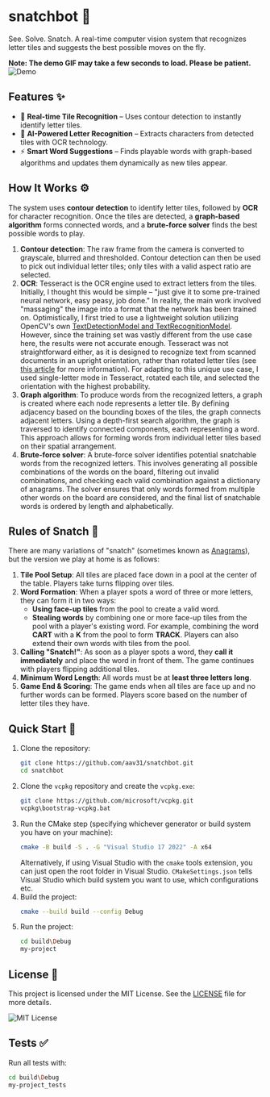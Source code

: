 # snatchbot 🤖
See. Solve. Snatch. A real-time computer vision system that recognizes letter tiles and suggests the best possible moves on the fly.

**Note: The demo GIF may take a few seconds to load. Please be patient.**
![Demo](resources/demo.gif)

## Features ✨
- 🎥 **Real-time Tile Recognition** – Uses contour detection to instantly identify letter tiles.
- 🧠 **AI-Powered Letter Recognition** – Extracts characters from detected tiles with OCR technology.
- ⚡ **Smart Word Suggestions** – Finds playable words with graph-based algorithms and updates them dynamically as new tiles appear.

## How It Works ⚙️
The system uses **contour detection** to identify letter tiles, followed by **OCR** for character recognition. Once the tiles are detected, a **graph-based algorithm** forms connected words, and a **brute-force solver** finds the best possible words to play.

1. **Contour detection**: The raw frame from the camera is converted to grayscale, blurred and thresholded. Contour detection can then be used to pick out individual letter tiles; only tiles with a valid aspect ratio are selected.
2. **OCR**: Tesseract is the OCR engine used to extract letters from the tiles. Initially, I thought this would be simple – "just give it to some pre-trained neural network, easy peasy, job done." In reality, the main work involved "massaging" the image into a format that the network has been trained on. Optimistically, I first tried to use a lightweight solution utilizing OpenCV's own [TextDetectionModel and TextRecognitionModel](https://docs.opencv.org/4.x/d4/d43/tutorial_dnn_text_spotting.html). However, since the training set was vastly different from the use case here, the results were not accurate enough. Tesseract was not straightforward either, as it is designed to recognize text from scanned documents in an upright orientation, rather than rotated letter tiles (see [this article](https://pyimagesearch.com/2021/11/15/tesseract-page-segmentation-modes-psms-explained-how-to-improve-your-ocr-accuracy/) for more information). For adapting to this unique use case, I used single-letter mode in Tesseract, rotated each tile, and selected the orientation with the highest probability.
3. **Graph algorithm**: To produce words from the recognized letters, a graph is created where each node represents a letter tile. By defining adjacency based on the bounding boxes of the tiles, the graph connects adjacent letters. Using a depth-first search algorithm, the graph is traversed to identify connected components, each representing a word. This approach allows for forming words from individual letter tiles based on their spatial arrangement.
4. **Brute-force solver**: A brute-force solver identifies potential snatchable words from the recognized letters. This involves generating all possible combinations of the words on the board, filtering out invalid combinations, and checking each valid combination against a dictionary of anagrams. The solver ensures that only words formed from multiple other words on the board are considered, and the final list of snatchable words is ordered by length and alphabetically.


## Rules of Snatch 📜
There are many variations of "snatch" (sometimes known as [Anagrams](https://en.wikipedia.org/wiki/Anagrams_(game))), but the version we play at home is as follows:
1. **Tile Pool Setup**: All tiles are placed face down in a pool at the center of the table. Players take turns flipping over tiles.
2. **Word Formation**: When a player spots a word of three or more letters, they can form it in two ways:
   - **Using face-up tiles** from the pool to create a valid word.
   - **Stealing words** by combining one or more face-up tiles from the pool with a player's existing word. For example, combining the word **CART** with a **K** from the pool to form **TRACK**. Players can also extend their own words with tiles from the pool.
3. **Calling "Snatch!"**: As soon as a player spots a word, they **call it immediately** and place the word in front of them. The game continues with players flipping additional tiles.
4. **Minimum Word Length**: All words must be at **least three letters long**.
5. **Game End & Scoring**: The game ends when all tiles are face up and no further words can be formed. Players score based on the number of letter tiles they have.

## Quick Start 🚀
1. Clone the repository:
   ```bash
   git clone https://github.com/aav31/snatchbot.git
   cd snatchbot
   ```
2. Clone the `vcpkg` repository and create the `vcpkg.exe`:
   ```bash
   git clone https://github.com/microsoft/vcpkg.git
   vcpkg\bootstrap-vcpkg.bat
   ```
3. Run the CMake step (specifying whichever generator or build system you have on your machine):
   ```bash
   cmake -B build -S . -G "Visual Studio 17 2022" -A x64
   ```
   Alternatively, if using Visual Studio with the `cmake` tools extension, you can just open the root folder in Visual Studio. `CMakeSettings.json` tells Visual Studio which build system you want to use, which configurations etc.
4. Build the project:
   ```bash
   cmake --build build --config Debug
   ```
5. Run the project:
   ```bash
   cd build\Debug
   my-project
   ```

## License 📄
This project is licensed under the MIT License. See the [LICENSE](LICENSE) file for more details.

![MIT License](https://img.shields.io/badge/License-MIT-yellow.svg)

## Tests ✅
Run all tests with:
```bash
cd build\Debug
my-project_tests
```
